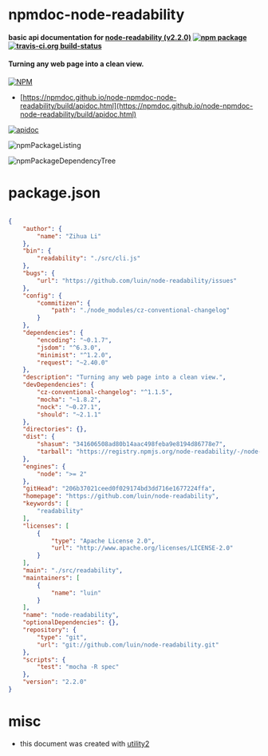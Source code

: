 # npmdoc-node-readability

#### basic api documentation for  [node-readability (v2.2.0)](https://github.com/luin/node-readability)  [![npm package](https://img.shields.io/npm/v/npmdoc-node-readability.svg?style=flat-square)](https://www.npmjs.org/package/npmdoc-node-readability) [![travis-ci.org build-status](https://api.travis-ci.org/npmdoc/node-npmdoc-node-readability.svg)](https://travis-ci.org/npmdoc/node-npmdoc-node-readability)

#### Turning any web page into a clean view.

[![NPM](https://nodei.co/npm/node-readability.png?downloads=true&downloadRank=true&stars=true)](https://www.npmjs.com/package/node-readability)

- [https://npmdoc.github.io/node-npmdoc-node-readability/build/apidoc.html](https://npmdoc.github.io/node-npmdoc-node-readability/build/apidoc.html)

[![apidoc](https://npmdoc.github.io/node-npmdoc-node-readability/build/screenCapture.buildCi.browser.%252Ftmp%252Fbuild%252Fapidoc.html.png)](https://npmdoc.github.io/node-npmdoc-node-readability/build/apidoc.html)

![npmPackageListing](https://npmdoc.github.io/node-npmdoc-node-readability/build/screenCapture.npmPackageListing.svg)

![npmPackageDependencyTree](https://npmdoc.github.io/node-npmdoc-node-readability/build/screenCapture.npmPackageDependencyTree.svg)



# package.json

```json

{
    "author": {
        "name": "Zihua Li"
    },
    "bin": {
        "readability": "./src/cli.js"
    },
    "bugs": {
        "url": "https://github.com/luin/node-readability/issues"
    },
    "config": {
        "commitizen": {
            "path": "./node_modules/cz-conventional-changelog"
        }
    },
    "dependencies": {
        "encoding": "~0.1.7",
        "jsdom": "^6.3.0",
        "minimist": "^1.2.0",
        "request": "~2.40.0"
    },
    "description": "Turning any web page into a clean view.",
    "devDependencies": {
        "cz-conventional-changelog": "^1.1.5",
        "mocha": "~1.8.2",
        "nock": "~0.27.1",
        "should": "~2.1.1"
    },
    "directories": {},
    "dist": {
        "shasum": "341606508ad80b14aac498feba9e8194d86778e7",
        "tarball": "https://registry.npmjs.org/node-readability/-/node-readability-2.2.0.tgz"
    },
    "engines": {
        "node": ">= 2"
    },
    "gitHead": "206b37021ceed0f029174bd3dd716e1677224ffa",
    "homepage": "https://github.com/luin/node-readability",
    "keywords": [
        "readability"
    ],
    "licenses": [
        {
            "type": "Apache License 2.0",
            "url": "http://www.apache.org/licenses/LICENSE-2.0"
        }
    ],
    "main": "./src/readability",
    "maintainers": [
        {
            "name": "luin"
        }
    ],
    "name": "node-readability",
    "optionalDependencies": {},
    "repository": {
        "type": "git",
        "url": "git://github.com/luin/node-readability.git"
    },
    "scripts": {
        "test": "mocha -R spec"
    },
    "version": "2.2.0"
}
```



# misc
- this document was created with [utility2](https://github.com/kaizhu256/node-utility2)
